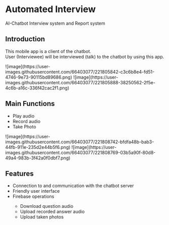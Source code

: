 # Automated Interview
AI-Chatbot Interview system and Report system

## Introduction
<p>This mobile app is a client of the chatbot.<br>
  User (Interviewee) will be interviewed (talk) to the chatbot by using this app.</p>
  ![image](https://user-images.githubusercontent.com/66403077/221805842-c3c6b8e4-fd51-4746-9e73-90115bd89686.png)
  ![image](https://user-images.githubusercontent.com/66403077/221805888-38250562-2f5e-4c6b-a16c-336f42cac2f1.png)

## Main Functions
<ul>
  <li>Play audio</li>
  <li>Record audio</li>
  <li>Take Photo</li>
  </ul>
  ![image](https://user-images.githubusercontent.com/66403077/221808742-bfdfa48b-bab3-44fb-911e-235d2e44b5f6.png)
  ![image](https://user-images.githubusercontent.com/66403077/221808769-03b5a90f-80d8-49a4-983b-3f42a0f0dbf7.png)

  ## Features
<ul>
  <li>Connection to and communication with the chatbot server</li>
  <li>Friendly user interface</li>
  <li>Firebase operations</li>
  <ul>
    <li>Download question audio</li>
    <li>Upload recorded answer audio</li>
    <li>Upload taken photos</li>
  </ul>
  </ul>

